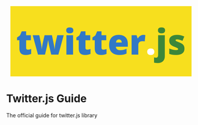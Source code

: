<div align="center">
	<img src="src/.vuepress/public/branding/banner_small.png" title="Twitter.js Guide" alt="Twitter.js Guide" />
</div>

# Twitter.js Guide

The official guide for twitter.js library